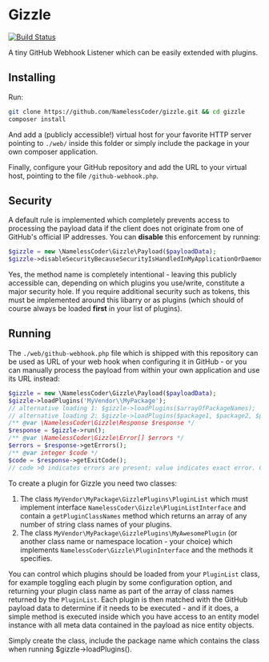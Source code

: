 Gizzle
======

[![Build Status](https://travis-ci.org/NamelessCoder/gizzle.svg?branch=master)](https://travis-ci.org/NamelessCoder/gizzle)

A tiny GitHub Webhook Listener which can be easily extended with plugins.

Installing
----------

Run:

```bash
git clone https://github.com/NamelessCoder/gizzle.git && cd gizzle
composer install
```

And add a (publicly accessible!) virtual host for your favorite HTTP server pointing to `./web/` inside this folder or simply include the package in your own composer application.

Finally, configure your GitHub repository and add the URL to your virtual host, pointing to the file `/github-webhook.php`.

Security
--------

A default rule is implemented which completely prevents access to processing the payload data if the client does not originate from one of GitHub's official IP addresses. You can **disable** this enforcement by running:

```php
$gizzle = new \NamelessCoder\Gizzle\Payload($payloadData);
$gizzle->disableSecurityBecauseSecurityIsHandledInMyApplicationOrDaemon();
```

Yes, the method name is completely intentional - leaving this publicly accessible can, depending on which plugins you use/write, constitute a major security hole. If you require additional security such as tokens, this must be implemented around this libarry or as plugins (which should of course always be loaded **first** in your list of plugins).

Running
-------

The `./web/github-webhook.php` file which is shipped with this repository can be used as URL of your web hook when configuring it in GitHub - or you can manually process the payload from within your own application and use its URL instead:

```php
$gizzle = new \NamelessCoder\Gizzle\Payload($payloadData);
$gizzle->loadPlugins('MyVendor\\MyPackage');
// alternative loading 1: $gizzle->loadPlugins($arrayOfPackageNames);
// alternative loading 2: $gizzle->loadPlugins($package1, $package2, $package3);
/** @var \NamelessCoder\Gizzle\Response $response */
$response = $gizzle->run();
/** @var \NamelessCoder\Gizzle\Error[] $errors */
$errors = $response->getErrors();
/** @var integer $code */
$code = $response->getExitCode();
// code >0 indicates errors are present; value indicates exact error. Code =0 means no errors.
```

To create a plugin for Gizzle you need two classes:

1. The class `MyVendor\MyPackage\GizzlePlugins\PluginList` which must implement interface `NamelessCoder\Gizzle\PluginListInterface` and contain a `getPluginClassNames` method which returns an array of any number of string class names of your plugins.
2. The class `MyVendor\MyPackage\GizzlePlugins\MyAwesomePlugin` (or another class name or namespace location - your choice) which implements `NamelessCoder\Gizzle\PluginInterface` and the methods it specifies.

You can control which plugins should be loaded from your `PluginList` class, for example toggling each plugin by some configuration option, and returning your plugin class name as part of the array of class names returned by the `PluginList`. Each plugin is then matched with the GitHub payload data to determine if it needs to be executed - and if it does, a simple method is executed inside which you have access to an entity model instance with all meta data contained in the payload as nice entity objects.

Simply create the class, include the package name which contains the class when running $gizzle->loadPlugins().


